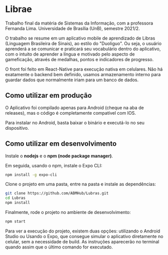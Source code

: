 # Librae

Trabalho final da matéria de Sistemas da Informação, com a professora Fernanda Lima. Universidade de Brasília (UnB), semestre 2021/2.

O trabalho se resume em um aplicativo mobile de aprendizado de Libras (Linguagem Brasileira de Sinais), ao estilo do "Duoliguo". Ou seja, o usuário aprenderá a se comunicar e praticará seu vocabulário dentro do aplicativo, com o intuito de aprender a língua e motivado pelo aspecto de gameficação, através de medalhas, pontos e indicadores de progresso.

O front foi feito em React-Native para execução nativa em celulares. Não há exatamente o backend bem definido, usamos armazenamento interno para guardar dados que normalmente iriam para um banco de dados.

## Como utilizar em produção

O Aplicativo foi compilado apenas para Android (cheque na aba de releases), mas o código é completamente compatível com IOS.

Para instalar no Android, basta baixar o binário e executá-lo no seu dispositivo.

## Como utilizar em desenvolvimento

Instale o **nodejs** e o **npm (node package manager)**.

Em seguida, usando o npm, instale o Expo CLI:

```bash
npm install -g expo-cli
```

Clone o projeto em uma pasta, entre na pasta e instale as dependências:

```bash
git clone https://github.com/ABMHub/Lubras.git
cd Lubras
npm install
```

Finalmente, rode o projeto no ambiente de desenvolvimento:

```bash
npm start
```

Para ver a execução do projeto, existem duas opções: utilizando o Android Studio ou Usando o Expo, que consegue simular o aplicativo diretamente no celular, sem a necessidade de build. As instruções aparecerão no terminal quando assim que o último comando for executado.
